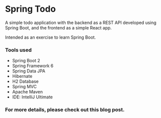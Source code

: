 # Spring Todo
A simple todo application with the backend as a REST API developed using Spring Boot, and the frontend as a simple React app.

Intended as an exercise to learn Spring Boot.

### Tools used
- Spring Boot 2
- Spring Framework 6
- Spring Data JPA
- Hibernate
- H2 Database
- Spring MVC
- Apache Maven
- IDE: IntelliJ Ultimate

### For more details, please check out this blog post. 